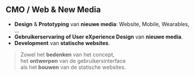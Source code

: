 CMO **/ Web & New Media**
-------------------------

- **Design** & **Prototyping** van **nieuwe media**: Website, Mobile, Wearables, …
- **Gebruikerservaring of User eXperience Design** van **nieuwe media**.
- **Development** van **statische websites**.

> Zowel het **bedenken** van het concept,  
> het **ontwerpen** van de gebruikersinterface  
> als het **bouwen** van de statische websites.
